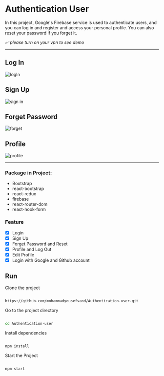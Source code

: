 # Authentication User

In this project, Google's Firebase service is used to authenticate users, and you can log in and register and access your personal profile. You can also reset your password if you forget it.

*✅ please turn on your vpn to see demo*

---
## Log In
![logIn](https://user-images.githubusercontent.com/91375726/185300394-a6ddc7d8-6a80-48d9-97e5-b0694e5e23c5.png)

## Sign Up
![sign in](https://user-images.githubusercontent.com/91375726/185105197-5a68e94e-e7e2-4692-a216-895240f7fa7f.png)

## Forget Password
![forget](https://user-images.githubusercontent.com/91375726/185105205-21f80e9f-9ba1-4b7f-a193-d03f77c99518.png)

## Profile
![profile](https://user-images.githubusercontent.com/91375726/185606775-a3fc1b73-0be3-47ef-b1d6-ea73b41446d7.png)

---

### Package in Project:

- Bootstrap
- react-bootstrap
- react-redux
- firebase
- react-router-dom
- react-hook-form

### Feature

- [x] Login
- [x] Sign Up
- [x] Forget Password and Reset
- [x] Profile and Log Out
- [x] Edit Profile
- [x] Login with Google and Github account

## Run

Clone the project

```bash

https://github.com/mohammadyousefvand/Authentication-user.git

```

Go to the project directory

```bash

cd Authentication-user


```

Install dependencies

```bash

npm install

```

Start the Project

```bash

npm start
```
